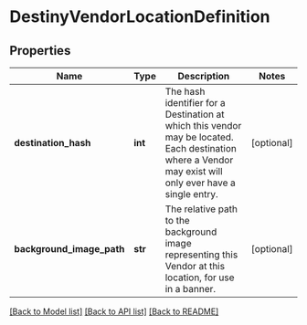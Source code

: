 # DestinyVendorLocationDefinition

## Properties
Name | Type | Description | Notes
------------ | ------------- | ------------- | -------------
**destination_hash** | **int** | The hash identifier for a Destination at which this vendor may be located. Each destination where a Vendor may exist will only ever have a single entry. | [optional] 
**background_image_path** | **str** | The relative path to the background image representing this Vendor at this location, for use in a banner. | [optional] 

[[Back to Model list]](../README.md#documentation-for-models) [[Back to API list]](../README.md#documentation-for-api-endpoints) [[Back to README]](../README.md)


